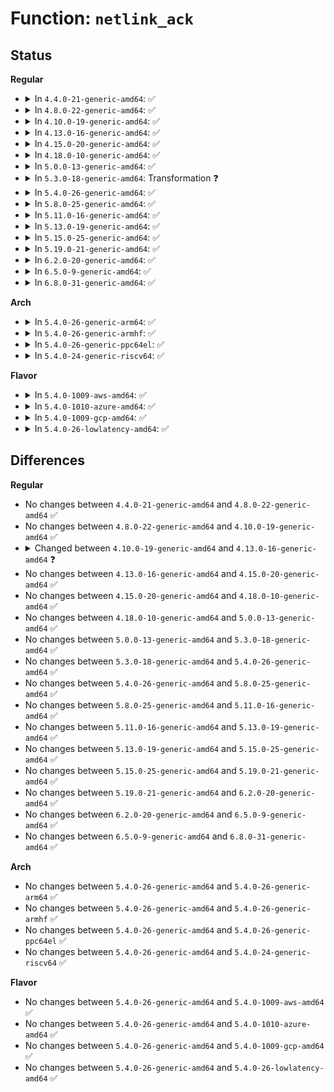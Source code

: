 # Function: <code>netlink_ack</code>

## Status
<b>Regular</b>
<ul>
<li>
<details>
<summary>In <code>4.4.0-21-generic-amd64</code>: ✅</summary>

```c
void netlink_ack(struct sk_buff * in_skb, struct nlmsghdr * nlh, int err)
```

```json
{
  "name": "netlink_ack",
  "collision_type": "Unique Global",
  "inline_type": "No",
  "funcs": [
    {
      "addr": 18446744071586507856,
      "name": "netlink_ack",
      "external": true,
      "loc": "net/netlink/af_netlink.c:2950",
      "file": "net/netlink/af_netlink.c",
      "inline": "seen, unknown",
      "caller_inline": [],
      "caller_func": [
        "kernel/audit.c:audit_receive",
        "drivers/scsi/scsi_netlink.c:scsi_nl_rcv_msg",
        "net/netlink/af_netlink.c:netlink_rcv_skb"
      ]
    }
  ],
  "symbols": [
    {
      "addr": 18446744071586507856,
      "name": "netlink_ack",
      "section": ".text",
      "bind": "STB_GLOBAL",
      "size": 296
    }
  ]
}
```
</details>
</li>
<li>
<details>
<summary>In <code>4.8.0-22-generic-amd64</code>: ✅</summary>

```c
void netlink_ack(struct sk_buff * in_skb, struct nlmsghdr * nlh, int err)
```

```json
{
  "name": "netlink_ack",
  "collision_type": "Unique Global",
  "inline_type": "No",
  "funcs": [
    {
      "addr": 18446744071586950176,
      "name": "netlink_ack",
      "external": true,
      "loc": "net/netlink/af_netlink.c:2219",
      "file": "net/netlink/af_netlink.c",
      "inline": "seen, unknown",
      "caller_inline": [],
      "caller_func": [
        "kernel/audit.c:audit_receive",
        "drivers/scsi/scsi_netlink.c:scsi_nl_rcv_msg",
        "net/netlink/af_netlink.c:netlink_rcv_skb"
      ]
    }
  ],
  "symbols": [
    {
      "addr": 18446744071586950176,
      "name": "netlink_ack",
      "section": ".text",
      "bind": "STB_GLOBAL",
      "size": 293
    }
  ]
}
```
</details>
</li>
<li>
<details>
<summary>In <code>4.10.0-19-generic-amd64</code>: ✅</summary>

```c
void netlink_ack(struct sk_buff * in_skb, struct nlmsghdr * nlh, int err)
```

```json
{
  "name": "netlink_ack",
  "collision_type": "Unique Global",
  "inline_type": "No",
  "funcs": [
    {
      "addr": 18446744071587145152,
      "name": "netlink_ack",
      "external": true,
      "loc": "net/netlink/af_netlink.c:2237",
      "file": "net/netlink/af_netlink.c",
      "inline": "seen, unknown",
      "caller_inline": [],
      "caller_func": [
        "kernel/audit.c:audit_receive",
        "drivers/scsi/scsi_netlink.c:scsi_nl_rcv_msg",
        "net/netlink/af_netlink.c:netlink_rcv_skb"
      ]
    }
  ],
  "symbols": [
    {
      "addr": 18446744071587145152,
      "name": "netlink_ack",
      "section": ".text",
      "bind": "STB_GLOBAL",
      "size": 293
    }
  ]
}
```
</details>
</li>
<li>
<details>
<summary>In <code>4.13.0-16-generic-amd64</code>: ✅</summary>

```c
void netlink_ack(struct sk_buff * in_skb, struct nlmsghdr * nlh, int err, const struct netlink_ext_ack * extack)
```

```json
{
  "name": "netlink_ack",
  "collision_type": "Unique Global",
  "inline_type": "No",
  "funcs": [
    {
      "addr": 18446744071587275424,
      "name": "netlink_ack",
      "external": true,
      "loc": "net/netlink/af_netlink.c:2288",
      "file": "net/netlink/af_netlink.c",
      "inline": "seen, unknown",
      "caller_inline": [],
      "caller_func": [
        "kernel/audit.c:audit_receive",
        "drivers/scsi/scsi_netlink.c:scsi_nl_rcv_msg",
        "net/netlink/af_netlink.c:netlink_rcv_skb"
      ]
    }
  ],
  "symbols": [
    {
      "addr": 18446744071587275424,
      "name": "netlink_ack",
      "section": ".text",
      "bind": "STB_GLOBAL",
      "size": 820
    }
  ]
}
```
</details>
</li>
<li>
<details>
<summary>In <code>4.15.0-20-generic-amd64</code>: ✅</summary>

```c
void netlink_ack(struct sk_buff * in_skb, struct nlmsghdr * nlh, int err, const struct netlink_ext_ack * extack)
```

```json
{
  "name": "netlink_ack",
  "collision_type": "Unique Global",
  "inline_type": "No",
  "funcs": [
    {
      "addr": 18446744071587795488,
      "name": "netlink_ack",
      "external": true,
      "loc": "net/netlink/af_netlink.c:2312",
      "file": "net/netlink/af_netlink.c",
      "inline": "seen, unknown",
      "caller_inline": [],
      "caller_func": [
        "kernel/audit.c:audit_receive",
        "drivers/scsi/scsi_netlink.c:scsi_nl_rcv_msg",
        "net/netlink/af_netlink.c:netlink_rcv_skb"
      ]
    }
  ],
  "symbols": [
    {
      "addr": 18446744071587795488,
      "name": "netlink_ack",
      "section": ".text",
      "bind": "STB_GLOBAL",
      "size": 744
    }
  ]
}
```
</details>
</li>
<li>
<details>
<summary>In <code>4.18.0-10-generic-amd64</code>: ✅</summary>

```c
void netlink_ack(struct sk_buff * in_skb, struct nlmsghdr * nlh, int err, const struct netlink_ext_ack * extack)
```

```json
{
  "name": "netlink_ack",
  "collision_type": "Unique Global",
  "inline_type": "No",
  "funcs": [
    {
      "addr": 18446744071588138144,
      "name": "netlink_ack",
      "external": true,
      "loc": "net/netlink/af_netlink.c:2353",
      "file": "net/netlink/af_netlink.c",
      "inline": "seen, unknown",
      "caller_inline": [],
      "caller_func": [
        "kernel/audit.c:audit_receive",
        "drivers/scsi/scsi_netlink.c:scsi_nl_rcv_msg",
        "net/netlink/af_netlink.c:netlink_rcv_skb"
      ]
    }
  ],
  "symbols": [
    {
      "addr": 18446744071588138144,
      "name": "netlink_ack",
      "section": ".text",
      "bind": "STB_GLOBAL",
      "size": 760
    }
  ]
}
```
</details>
</li>
<li>
<details>
<summary>In <code>5.0.0-13-generic-amd64</code>: ✅</summary>

```c
void netlink_ack(struct sk_buff * in_skb, struct nlmsghdr * nlh, int err, const struct netlink_ext_ack * extack)
```

```json
{
  "name": "netlink_ack",
  "collision_type": "Unique Global",
  "inline_type": "No",
  "funcs": [
    {
      "addr": 18446744071588320880,
      "name": "netlink_ack",
      "external": true,
      "loc": "net/netlink/af_netlink.c:2375",
      "file": "net/netlink/af_netlink.c",
      "inline": "seen, unknown",
      "caller_inline": [],
      "caller_func": [
        "kernel/audit.c:audit_receive",
        "drivers/scsi/scsi_netlink.c:scsi_nl_rcv_msg",
        "net/netlink/af_netlink.c:netlink_rcv_skb"
      ]
    }
  ],
  "symbols": [
    {
      "addr": 18446744071588320880,
      "name": "netlink_ack",
      "section": ".text",
      "bind": "STB_GLOBAL",
      "size": 757
    }
  ]
}
```
</details>
</li>
<li>
<details>
<summary>In <code>5.3.0-18-generic-amd64</code>: Transformation ❓</summary>

```c
void netlink_ack(struct sk_buff * in_skb, struct nlmsghdr * nlh, int err, const struct netlink_ext_ack * extack)
```

```json
{
  "name": "netlink_ack",
  "collision_type": "Unique Global",
  "inline_type": "No",
  "funcs": [
    {
      "addr": 0,
      "name": "netlink_ack",
      "external": true,
      "loc": "net/netlink/af_netlink.c:2375",
      "file": "net/netlink/af_netlink.c",
      "inline": "seen, unknown",
      "caller_inline": [],
      "caller_func": [
        "kernel/audit.c:audit_receive",
        "drivers/scsi/scsi_netlink.c:scsi_nl_rcv_msg",
        "net/netlink/af_netlink.c:netlink_rcv_skb"
      ]
    }
  ],
  "symbols": [
    {
      "addr": 18446744071588720948,
      "name": "netlink_ack.cold",
      "section": ".text",
      "bind": "STB_LOCAL",
      "size": 108
    },
    {
      "addr": 18446744071588718976,
      "name": "netlink_ack",
      "section": ".text",
      "bind": "STB_GLOBAL",
      "size": 747
    }
  ]
}
```
</details>
</li>
<li>
<details>
<summary>In <code>5.4.0-26-generic-amd64</code>: ✅</summary>

```c
void netlink_ack(struct sk_buff * in_skb, struct nlmsghdr * nlh, int err, const struct netlink_ext_ack * extack)
```

```json
{
  "name": "netlink_ack",
  "collision_type": "Unique Global",
  "inline_type": "No",
  "funcs": [
    {
      "addr": 18446744071588942864,
      "name": "netlink_ack",
      "external": true,
      "loc": "net/netlink/af_netlink.c:2376",
      "file": "net/netlink/af_netlink.c",
      "inline": "seen, unknown",
      "caller_inline": [],
      "caller_func": [
        "kernel/audit.c:audit_receive",
        "drivers/scsi/scsi_netlink.c:scsi_nl_rcv_msg",
        "net/netlink/af_netlink.c:netlink_rcv_skb"
      ]
    }
  ],
  "symbols": [
    {
      "addr": 18446744071588942864,
      "name": "netlink_ack",
      "section": ".text",
      "bind": "STB_GLOBAL",
      "size": 758
    }
  ]
}
```
</details>
</li>
<li>
<details>
<summary>In <code>5.8.0-25-generic-amd64</code>: ✅</summary>

```c
void netlink_ack(struct sk_buff * in_skb, struct nlmsghdr * nlh, int err, const struct netlink_ext_ack * extack)
```

```json
{
  "name": "netlink_ack",
  "collision_type": "Unique Global",
  "inline_type": "No",
  "funcs": [
    {
      "addr": 18446744071589834160,
      "name": "netlink_ack",
      "external": true,
      "loc": "net/netlink/af_netlink.c:2376",
      "file": "net/netlink/af_netlink.c",
      "inline": "seen, unknown",
      "caller_inline": [],
      "caller_func": [
        "kernel/audit.c:audit_receive",
        "drivers/scsi/scsi_netlink.c:scsi_nl_rcv_msg",
        "net/netlink/af_netlink.c:netlink_rcv_skb"
      ]
    }
  ],
  "symbols": [
    {
      "addr": 18446744071589834160,
      "name": "netlink_ack",
      "section": ".text",
      "bind": "STB_GLOBAL",
      "size": 793
    }
  ]
}
```
</details>
</li>
<li>
<details>
<summary>In <code>5.11.0-16-generic-amd64</code>: ✅</summary>

```c
void netlink_ack(struct sk_buff * in_skb, struct nlmsghdr * nlh, int err, const struct netlink_ext_ack * extack)
```

```json
{
  "name": "netlink_ack",
  "collision_type": "Unique Global",
  "inline_type": "No",
  "funcs": [
    {
      "addr": 18446744071589870592,
      "name": "netlink_ack",
      "external": true,
      "loc": "net/netlink/af_netlink.c:2396",
      "file": "net/netlink/af_netlink.c",
      "inline": "seen, unknown",
      "caller_inline": [],
      "caller_func": [
        "kernel/audit.c:audit_receive",
        "drivers/scsi/scsi_netlink.c:scsi_nl_rcv_msg",
        "net/netlink/af_netlink.c:netlink_rcv_skb"
      ]
    }
  ],
  "symbols": [
    {
      "addr": 18446744071589870592,
      "name": "netlink_ack",
      "section": ".text",
      "bind": "STB_GLOBAL",
      "size": 863
    }
  ]
}
```
</details>
</li>
<li>
<details>
<summary>In <code>5.13.0-19-generic-amd64</code>: ✅</summary>

```c
void netlink_ack(struct sk_buff * in_skb, struct nlmsghdr * nlh, int err, const struct netlink_ext_ack * extack)
```

```json
{
  "name": "netlink_ack",
  "collision_type": "Unique Global",
  "inline_type": "No",
  "funcs": [
    {
      "addr": 18446744071589776672,
      "name": "netlink_ack",
      "external": true,
      "loc": "net/netlink/af_netlink.c:2406",
      "file": "net/netlink/af_netlink.c",
      "inline": "seen, unknown",
      "caller_inline": [],
      "caller_func": [
        "kernel/audit.c:audit_receive",
        "drivers/scsi/scsi_netlink.c:scsi_nl_rcv_msg",
        "net/netlink/af_netlink.c:netlink_rcv_skb"
      ]
    }
  ],
  "symbols": [
    {
      "addr": 18446744071589776672,
      "name": "netlink_ack",
      "section": ".text",
      "bind": "STB_GLOBAL",
      "size": 882
    }
  ]
}
```
</details>
</li>
<li>
<details>
<summary>In <code>5.15.0-25-generic-amd64</code>: ✅</summary>

```c
void netlink_ack(struct sk_buff * in_skb, struct nlmsghdr * nlh, int err, const struct netlink_ext_ack * extack)
```

```json
{
  "name": "netlink_ack",
  "collision_type": "Unique Global",
  "inline_type": "No",
  "funcs": [
    {
      "addr": 18446744071590536096,
      "name": "netlink_ack",
      "external": true,
      "loc": "net/netlink/af_netlink.c:2417",
      "file": "net/netlink/af_netlink.c",
      "inline": "seen, unknown",
      "caller_inline": [],
      "caller_func": [
        "kernel/audit.c:audit_receive",
        "drivers/scsi/scsi_netlink.c:scsi_nl_rcv_msg",
        "net/netlink/af_netlink.c:netlink_rcv_skb"
      ]
    }
  ],
  "symbols": [
    {
      "addr": 18446744071590536096,
      "name": "netlink_ack",
      "section": ".text",
      "bind": "STB_GLOBAL",
      "size": 875
    }
  ]
}
```
</details>
</li>
<li>
<details>
<summary>In <code>5.19.0-21-generic-amd64</code>: ✅</summary>

```c
void netlink_ack(struct sk_buff * in_skb, struct nlmsghdr * nlh, int err, const struct netlink_ext_ack * extack)
```

```json
{
  "name": "netlink_ack",
  "collision_type": "Unique Global",
  "inline_type": "No",
  "funcs": [
    {
      "addr": 18446744071592144848,
      "name": "netlink_ack",
      "external": true,
      "loc": "net/netlink/af_netlink.c:2403",
      "file": "net/netlink/af_netlink.c",
      "inline": "seen, unknown",
      "caller_inline": [],
      "caller_func": [
        "kernel/audit.c:audit_receive",
        "drivers/scsi/scsi_netlink.c:scsi_nl_rcv_msg",
        "net/netlink/af_netlink.c:netlink_rcv_skb"
      ]
    }
  ],
  "symbols": [
    {
      "addr": 18446744071592144848,
      "name": "netlink_ack",
      "section": ".text",
      "bind": "STB_GLOBAL",
      "size": 1058
    }
  ]
}
```
</details>
</li>
<li>
<details>
<summary>In <code>6.2.0-20-generic-amd64</code>: ✅</summary>

```c
void netlink_ack(struct sk_buff * in_skb, struct nlmsghdr * nlh, int err, const struct netlink_ext_ack * extack)
```

```json
{
  "name": "netlink_ack",
  "collision_type": "Unique Global",
  "inline_type": "No",
  "funcs": [
    {
      "addr": 18446744071593969200,
      "name": "netlink_ack",
      "external": true,
      "loc": "net/netlink/af_netlink.c:2487",
      "file": "net/netlink/af_netlink.c",
      "inline": "seen, unknown",
      "caller_inline": [],
      "caller_func": [
        "kernel/audit.c:audit_receive",
        "drivers/scsi/scsi_netlink.c:scsi_nl_rcv_msg",
        "net/netlink/af_netlink.c:netlink_rcv_skb"
      ]
    }
  ],
  "symbols": [
    {
      "addr": 18446744071593969200,
      "name": "netlink_ack",
      "section": ".text",
      "bind": "STB_GLOBAL",
      "size": 960
    }
  ]
}
```
</details>
</li>
<li>
<details>
<summary>In <code>6.5.0-9-generic-amd64</code>: ✅</summary>

```c
void netlink_ack(struct sk_buff * in_skb, struct nlmsghdr * nlh, int err, const struct netlink_ext_ack * extack)
```

```json
{
  "name": "netlink_ack",
  "collision_type": "Unique Global",
  "inline_type": "No",
  "funcs": [
    {
      "addr": 18446744071594346128,
      "name": "netlink_ack",
      "external": true,
      "loc": "net/netlink/af_netlink.c:2462",
      "file": "net/netlink/af_netlink.c",
      "inline": "seen, unknown",
      "caller_inline": [],
      "caller_func": [
        "kernel/audit.c:audit_receive",
        "drivers/scsi/scsi_netlink.c:scsi_nl_rcv_msg",
        "net/netlink/af_netlink.c:netlink_rcv_skb"
      ]
    }
  ],
  "symbols": [
    {
      "addr": 18446744071594346128,
      "name": "netlink_ack",
      "section": ".text",
      "bind": "STB_GLOBAL",
      "size": 960
    }
  ]
}
```
</details>
</li>
<li>
<details>
<summary>In <code>6.8.0-31-generic-amd64</code>: ✅</summary>

```c
void netlink_ack(struct sk_buff * in_skb, struct nlmsghdr * nlh, int err, const struct netlink_ext_ack * extack)
```

```json
{
  "name": "netlink_ack",
  "collision_type": "Unique Global",
  "inline_type": "No",
  "funcs": [
    {
      "addr": 18446744071595145776,
      "name": "netlink_ack",
      "external": true,
      "loc": "net/netlink/af_netlink.c:2456",
      "file": "net/netlink/af_netlink.c",
      "inline": "seen, unknown",
      "caller_inline": [],
      "caller_func": [
        "kernel/audit.c:audit_receive",
        "kernel/audit.c:auditd_set",
        "drivers/scsi/scsi_netlink.c:scsi_nl_rcv_msg",
        "net/netlink/af_netlink.c:netlink_rcv_skb"
      ]
    }
  ],
  "symbols": [
    {
      "addr": 18446744071595145776,
      "name": "netlink_ack",
      "section": ".text",
      "bind": "STB_GLOBAL",
      "size": 670
    }
  ]
}
```
</details>
</li>
</ul>
<b>Arch</b>
<ul>
<li>
<details>
<summary>In <code>5.4.0-26-generic-arm64</code>: ✅</summary>

```c
void netlink_ack(struct sk_buff * in_skb, struct nlmsghdr * nlh, int err, const struct netlink_ext_ack * extack)
```

```json
{
  "name": "netlink_ack",
  "collision_type": "Unique Global",
  "inline_type": "No",
  "funcs": [
    {
      "addr": 18446603336502540928,
      "name": "netlink_ack",
      "external": true,
      "loc": "net/netlink/af_netlink.c:2376",
      "file": "net/netlink/af_netlink.c",
      "inline": "seen, unknown",
      "caller_inline": [],
      "caller_func": [
        "kernel/audit.c:audit_receive",
        "drivers/scsi/scsi_netlink.c:scsi_nl_rcv_msg",
        "net/netlink/af_netlink.c:netlink_rcv_skb"
      ]
    }
  ],
  "symbols": [
    {
      "addr": 18446603336502540928,
      "name": "netlink_ack",
      "section": ".text",
      "bind": "STB_GLOBAL",
      "size": 712
    }
  ]
}
```
</details>
</li>
<li>
<details>
<summary>In <code>5.4.0-26-generic-armhf</code>: ✅</summary>

```c
void netlink_ack(struct sk_buff * in_skb, struct nlmsghdr * nlh, int err, const struct netlink_ext_ack * extack)
```

```json
{
  "name": "netlink_ack",
  "collision_type": "Unique Global",
  "inline_type": "No",
  "funcs": [
    {
      "addr": 3235249244,
      "name": "netlink_ack",
      "external": true,
      "loc": "net/netlink/af_netlink.c:2376",
      "file": "net/netlink/af_netlink.c",
      "inline": "seen, unknown",
      "caller_inline": [],
      "caller_func": [
        "kernel/audit.c:audit_receive",
        "drivers/scsi/scsi_netlink.c:scsi_nl_rcv_msg",
        "net/netlink/af_netlink.c:netlink_rcv_skb"
      ]
    }
  ],
  "symbols": [
    {
      "addr": 3235249244,
      "name": "netlink_ack",
      "section": ".text",
      "bind": "STB_GLOBAL",
      "size": 772
    }
  ]
}
```
</details>
</li>
<li>
<details>
<summary>In <code>5.4.0-26-generic-ppc64el</code>: ✅</summary>

```c
void netlink_ack(struct sk_buff * in_skb, struct nlmsghdr * nlh, int err, const struct netlink_ext_ack * extack)
```

```json
{
  "name": "netlink_ack",
  "collision_type": "Unique Global",
  "inline_type": "No",
  "funcs": [
    {
      "addr": 13835058055296115968,
      "name": "netlink_ack",
      "external": true,
      "loc": "net/netlink/af_netlink.c:2376",
      "file": "net/netlink/af_netlink.c",
      "inline": "seen, unknown",
      "caller_inline": [],
      "caller_func": [
        "kernel/audit.c:audit_receive",
        "drivers/scsi/scsi_netlink.c:scsi_nl_rcv_msg",
        "net/netlink/af_netlink.c:netlink_rcv_skb"
      ]
    }
  ],
  "symbols": [
    {
      "addr": 13835058055296115968,
      "name": "netlink_ack",
      "section": ".text",
      "bind": "STB_GLOBAL",
      "size": 988
    }
  ]
}
```
</details>
</li>
<li>
<details>
<summary>In <code>5.4.0-24-generic-riscv64</code>: ✅</summary>

```c
void netlink_ack(struct sk_buff * in_skb, struct nlmsghdr * nlh, int err, const struct netlink_ext_ack * extack)
```

```json
{
  "name": "netlink_ack",
  "collision_type": "Unique Global",
  "inline_type": "No",
  "funcs": [
    {
      "addr": 18446743936278705770,
      "name": "netlink_ack",
      "external": true,
      "loc": "net/netlink/af_netlink.c:2376",
      "file": "net/netlink/af_netlink.c",
      "inline": "seen, unknown",
      "caller_inline": [],
      "caller_func": [
        "kernel/audit.c:audit_receive",
        "drivers/scsi/scsi_netlink.c:scsi_nl_rcv_msg",
        "net/netlink/af_netlink.c:netlink_rcv_skb"
      ]
    }
  ],
  "symbols": [
    {
      "addr": 18446743936278705770,
      "name": "netlink_ack",
      "section": ".text",
      "bind": "STB_GLOBAL",
      "size": 562
    }
  ]
}
```
</details>
</li>
</ul>
<b>Flavor</b>
<ul>
<li>
<details>
<summary>In <code>5.4.0-1009-aws-amd64</code>: ✅</summary>

```c
void netlink_ack(struct sk_buff * in_skb, struct nlmsghdr * nlh, int err, const struct netlink_ext_ack * extack)
```

```json
{
  "name": "netlink_ack",
  "collision_type": "Unique Global",
  "inline_type": "No",
  "funcs": [
    {
      "addr": 18446744071588549248,
      "name": "netlink_ack",
      "external": true,
      "loc": "net/netlink/af_netlink.c:2376",
      "file": "net/netlink/af_netlink.c",
      "inline": "seen, unknown",
      "caller_inline": [],
      "caller_func": [
        "kernel/audit.c:audit_receive",
        "drivers/scsi/scsi_netlink.c:scsi_nl_rcv_msg",
        "net/netlink/af_netlink.c:netlink_rcv_skb"
      ]
    }
  ],
  "symbols": [
    {
      "addr": 18446744071588549248,
      "name": "netlink_ack",
      "section": ".text",
      "bind": "STB_GLOBAL",
      "size": 758
    }
  ]
}
```
</details>
</li>
<li>
<details>
<summary>In <code>5.4.0-1010-azure-amd64</code>: ✅</summary>

```c
void netlink_ack(struct sk_buff * in_skb, struct nlmsghdr * nlh, int err, const struct netlink_ext_ack * extack)
```

```json
{
  "name": "netlink_ack",
  "collision_type": "Unique Global",
  "inline_type": "No",
  "funcs": [
    {
      "addr": 18446744071588261232,
      "name": "netlink_ack",
      "external": true,
      "loc": "net/netlink/af_netlink.c:2376",
      "file": "net/netlink/af_netlink.c",
      "inline": "seen, unknown",
      "caller_inline": [],
      "caller_func": [
        "kernel/audit.c:audit_receive",
        "drivers/scsi/scsi_netlink.c:scsi_nl_rcv_msg",
        "net/netlink/af_netlink.c:netlink_rcv_skb"
      ]
    }
  ],
  "symbols": [
    {
      "addr": 18446744071588261232,
      "name": "netlink_ack",
      "section": ".text",
      "bind": "STB_GLOBAL",
      "size": 758
    }
  ]
}
```
</details>
</li>
<li>
<details>
<summary>In <code>5.4.0-1009-gcp-amd64</code>: ✅</summary>

```c
void netlink_ack(struct sk_buff * in_skb, struct nlmsghdr * nlh, int err, const struct netlink_ext_ack * extack)
```

```json
{
  "name": "netlink_ack",
  "collision_type": "Unique Global",
  "inline_type": "No",
  "funcs": [
    {
      "addr": 18446744071588881424,
      "name": "netlink_ack",
      "external": true,
      "loc": "net/netlink/af_netlink.c:2376",
      "file": "net/netlink/af_netlink.c",
      "inline": "seen, unknown",
      "caller_inline": [],
      "caller_func": [
        "kernel/audit.c:audit_receive",
        "drivers/scsi/scsi_netlink.c:scsi_nl_rcv_msg",
        "net/netlink/af_netlink.c:netlink_rcv_skb",
        "net/netfilter/nfnetlink.c:nfnetlink_rcv",
        "net/netfilter/nfnetlink.c:nfnetlink_rcv",
        "net/netfilter/nfnetlink.c:nfnetlink_rcv_batch",
        "net/netfilter/nfnetlink.c:nfnetlink_rcv_batch",
        "net/netfilter/nfnetlink.c:nfnetlink_rcv_batch",
        "net/netfilter/nfnetlink.c:nfnetlink_rcv_batch",
        "net/netfilter/nfnetlink.c:nfnetlink_rcv_batch",
        "net/netfilter/nfnetlink.c:nfnetlink_rcv_batch"
      ]
    }
  ],
  "symbols": [
    {
      "addr": 18446744071588881424,
      "name": "netlink_ack",
      "section": ".text",
      "bind": "STB_GLOBAL",
      "size": 758
    }
  ]
}
```
</details>
</li>
<li>
<details>
<summary>In <code>5.4.0-26-lowlatency-amd64</code>: ✅</summary>

```c
void netlink_ack(struct sk_buff * in_skb, struct nlmsghdr * nlh, int err, const struct netlink_ext_ack * extack)
```

```json
{
  "name": "netlink_ack",
  "collision_type": "Unique Global",
  "inline_type": "No",
  "funcs": [
    {
      "addr": 18446744071589023488,
      "name": "netlink_ack",
      "external": true,
      "loc": "net/netlink/af_netlink.c:2376",
      "file": "net/netlink/af_netlink.c",
      "inline": "seen, unknown",
      "caller_inline": [],
      "caller_func": [
        "kernel/audit.c:audit_receive",
        "drivers/scsi/scsi_netlink.c:scsi_nl_rcv_msg",
        "net/netlink/af_netlink.c:netlink_rcv_skb"
      ]
    }
  ],
  "symbols": [
    {
      "addr": 18446744071589023488,
      "name": "netlink_ack",
      "section": ".text",
      "bind": "STB_GLOBAL",
      "size": 758
    }
  ]
}
```
</details>
</li>
</ul>

## Differences
<b>Regular</b>
<ul>
<li>
No changes between <code>4.4.0-21-generic-amd64</code> and <code>4.8.0-22-generic-amd64</code> ✅
</li>
<li>
No changes between <code>4.8.0-22-generic-amd64</code> and <code>4.10.0-19-generic-amd64</code> ✅
</li>
<li>
<details>
<summary>Changed between <code>4.10.0-19-generic-amd64</code> and <code>4.13.0-16-generic-amd64</code> ❓</summary>
<ul>
<li>
<b>Param added. </b>
<code>const struct netlink_ext_ack * extack</code>
</li>
</ul>
</details>
</li>
<li>
No changes between <code>4.13.0-16-generic-amd64</code> and <code>4.15.0-20-generic-amd64</code> ✅
</li>
<li>
No changes between <code>4.15.0-20-generic-amd64</code> and <code>4.18.0-10-generic-amd64</code> ✅
</li>
<li>
No changes between <code>4.18.0-10-generic-amd64</code> and <code>5.0.0-13-generic-amd64</code> ✅
</li>
<li>
No changes between <code>5.0.0-13-generic-amd64</code> and <code>5.3.0-18-generic-amd64</code> ✅
</li>
<li>
No changes between <code>5.3.0-18-generic-amd64</code> and <code>5.4.0-26-generic-amd64</code> ✅
</li>
<li>
No changes between <code>5.4.0-26-generic-amd64</code> and <code>5.8.0-25-generic-amd64</code> ✅
</li>
<li>
No changes between <code>5.8.0-25-generic-amd64</code> and <code>5.11.0-16-generic-amd64</code> ✅
</li>
<li>
No changes between <code>5.11.0-16-generic-amd64</code> and <code>5.13.0-19-generic-amd64</code> ✅
</li>
<li>
No changes between <code>5.13.0-19-generic-amd64</code> and <code>5.15.0-25-generic-amd64</code> ✅
</li>
<li>
No changes between <code>5.15.0-25-generic-amd64</code> and <code>5.19.0-21-generic-amd64</code> ✅
</li>
<li>
No changes between <code>5.19.0-21-generic-amd64</code> and <code>6.2.0-20-generic-amd64</code> ✅
</li>
<li>
No changes between <code>6.2.0-20-generic-amd64</code> and <code>6.5.0-9-generic-amd64</code> ✅
</li>
<li>
No changes between <code>6.5.0-9-generic-amd64</code> and <code>6.8.0-31-generic-amd64</code> ✅
</li>
</ul>
<b>Arch</b>
<ul>
<li>
No changes between <code>5.4.0-26-generic-amd64</code> and <code>5.4.0-26-generic-arm64</code> ✅
</li>
<li>
No changes between <code>5.4.0-26-generic-amd64</code> and <code>5.4.0-26-generic-armhf</code> ✅
</li>
<li>
No changes between <code>5.4.0-26-generic-amd64</code> and <code>5.4.0-26-generic-ppc64el</code> ✅
</li>
<li>
No changes between <code>5.4.0-26-generic-amd64</code> and <code>5.4.0-24-generic-riscv64</code> ✅
</li>
</ul>
<b>Flavor</b>
<ul>
<li>
No changes between <code>5.4.0-26-generic-amd64</code> and <code>5.4.0-1009-aws-amd64</code> ✅
</li>
<li>
No changes between <code>5.4.0-26-generic-amd64</code> and <code>5.4.0-1010-azure-amd64</code> ✅
</li>
<li>
No changes between <code>5.4.0-26-generic-amd64</code> and <code>5.4.0-1009-gcp-amd64</code> ✅
</li>
<li>
No changes between <code>5.4.0-26-generic-amd64</code> and <code>5.4.0-26-lowlatency-amd64</code> ✅
</li>
</ul>
